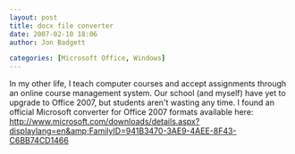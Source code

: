 ```yaml
---
layout: post
title: docx file converter
date: 2007-02-10 18:06
author: Jon Badgett

categories: [Microsoft Office, Windows]
---
```

In my other life, I teach computer courses and accept assignments through an online course management system.  Our school (and myself) have yet to upgrade to Office 2007, but students aren't wasting any time.  I found an official Microsoft converter for Office 2007 formats available here:<span style="text-decoration: underline;"><br /><a href="http://www.microsoft.com/downloads/details.aspx?displaylang=en&FamilyID=941B3470-3AE9-4AEE-8F43-C6BB74CD1466">http://www.microsoft.com/downloads/details.aspx?displaylang=en&amp;FamilyID=941B3470-3AE9-4AEE-8F43-C6BB74CD1466</a><br /></span>
